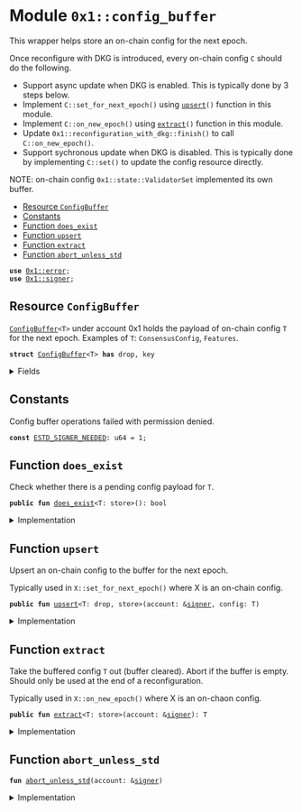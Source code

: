 
<a id="0x1_config_buffer"></a>

# Module `0x1::config_buffer`

This wrapper helps store an on-chain config for the next epoch.

Once reconfigure with DKG is introduced, every on-chain config <code>C</code> should do the following.
- Support async update when DKG is enabled. This is typically done by 3 steps below.
- Implement <code>C::set_for_next_epoch()</code> using <code><a href="config_buffer.md#0x1_config_buffer_upsert">upsert</a>()</code> function in this module.
- Implement <code>C::on_new_epoch()</code> using <code><a href="config_buffer.md#0x1_config_buffer_extract">extract</a>()</code> function in this module.
- Update <code>0x1::reconfiguration_with_dkg::finish()</code> to call <code>C::on_new_epoch()</code>.
- Support sychronous update when DKG is disabled.
This is typically done by implementing <code>C::set()</code> to update the config resource directly.

NOTE: on-chain config <code>0x1::state::ValidatorSet</code> implemented its own buffer.


-  [Resource `ConfigBuffer`](#0x1_config_buffer_ConfigBuffer)
-  [Constants](#@Constants_0)
-  [Function `does_exist`](#0x1_config_buffer_does_exist)
-  [Function `upsert`](#0x1_config_buffer_upsert)
-  [Function `extract`](#0x1_config_buffer_extract)
-  [Function `abort_unless_std`](#0x1_config_buffer_abort_unless_std)


<pre><code><b>use</b> <a href="error.md#0x1_error">0x1::error</a>;
<b>use</b> <a href="signer.md#0x1_signer">0x1::signer</a>;
</code></pre>



<a id="0x1_config_buffer_ConfigBuffer"></a>

## Resource `ConfigBuffer`

<code><a href="config_buffer.md#0x1_config_buffer_ConfigBuffer">ConfigBuffer</a>&lt;T&gt;</code> under account 0x1 holds the payload of on-chain config <code>T</code> for the next epoch.
Examples of <code>T</code>: <code>ConsensusConfig</code>, <code>Features</code>.


<pre><code><b>struct</b> <a href="config_buffer.md#0x1_config_buffer_ConfigBuffer">ConfigBuffer</a>&lt;T&gt; <b>has</b> drop, key
</code></pre>



<details>
<summary>Fields</summary>


<dl>
<dt>
<code>payload: T</code>
</dt>
<dd>

</dd>
</dl>


</details>

<a id="@Constants_0"></a>

## Constants


<a id="0x1_config_buffer_ESTD_SIGNER_NEEDED"></a>

Config buffer operations failed with permission denied.


<pre><code><b>const</b> <a href="config_buffer.md#0x1_config_buffer_ESTD_SIGNER_NEEDED">ESTD_SIGNER_NEEDED</a>: u64 = 1;
</code></pre>



<a id="0x1_config_buffer_does_exist"></a>

## Function `does_exist`

Check whether there is a pending config payload for <code>T</code>.


<pre><code><b>public</b> <b>fun</b> <a href="config_buffer.md#0x1_config_buffer_does_exist">does_exist</a>&lt;T: store&gt;(): bool
</code></pre>



<details>
<summary>Implementation</summary>


<pre><code><b>public</b> <b>fun</b> <a href="config_buffer.md#0x1_config_buffer_does_exist">does_exist</a>&lt;T: store&gt;(): bool {
    <b>exists</b>&lt;<a href="config_buffer.md#0x1_config_buffer_ConfigBuffer">ConfigBuffer</a>&lt;T&gt;&gt;(@std)
}
</code></pre>



</details>

<a id="0x1_config_buffer_upsert"></a>

## Function `upsert`

Upsert an on-chain config to the buffer for the next epoch.

Typically used in <code>X::set_for_next_epoch()</code> where X is an on-chain config.


<pre><code><b>public</b> <b>fun</b> <a href="config_buffer.md#0x1_config_buffer_upsert">upsert</a>&lt;T: drop, store&gt;(account: &<a href="signer.md#0x1_signer">signer</a>, config: T)
</code></pre>



<details>
<summary>Implementation</summary>


<pre><code><b>public</b> <b>fun</b> <a href="config_buffer.md#0x1_config_buffer_upsert">upsert</a>&lt;T: drop + store&gt;(account: &<a href="signer.md#0x1_signer">signer</a>, config: T) <b>acquires</b> <a href="config_buffer.md#0x1_config_buffer_ConfigBuffer">ConfigBuffer</a> {
    <a href="config_buffer.md#0x1_config_buffer_abort_unless_std">abort_unless_std</a>(account);
    <b>if</b> (<b>exists</b>&lt;<a href="config_buffer.md#0x1_config_buffer_ConfigBuffer">ConfigBuffer</a>&lt;T&gt;&gt;(@std)) {
        <b>move_from</b>&lt;<a href="config_buffer.md#0x1_config_buffer_ConfigBuffer">ConfigBuffer</a>&lt;T&gt;&gt;(@std);
    };
    <b>move_to</b>(account, <a href="config_buffer.md#0x1_config_buffer_ConfigBuffer">ConfigBuffer</a> { payload: config });
}
</code></pre>



</details>

<a id="0x1_config_buffer_extract"></a>

## Function `extract`

Take the buffered config <code>T</code> out (buffer cleared). Abort if the buffer is empty.
Should only be used at the end of a reconfiguration.

Typically used in <code>X::on_new_epoch()</code> where X is an on-chaon config.


<pre><code><b>public</b> <b>fun</b> <a href="config_buffer.md#0x1_config_buffer_extract">extract</a>&lt;T: store&gt;(account: &<a href="signer.md#0x1_signer">signer</a>): T
</code></pre>



<details>
<summary>Implementation</summary>


<pre><code><b>public</b> <b>fun</b> <a href="config_buffer.md#0x1_config_buffer_extract">extract</a>&lt;T: store&gt;(account: &<a href="signer.md#0x1_signer">signer</a>): T <b>acquires</b> <a href="config_buffer.md#0x1_config_buffer_ConfigBuffer">ConfigBuffer</a> {
    <a href="config_buffer.md#0x1_config_buffer_abort_unless_std">abort_unless_std</a>(account);
    <b>let</b> <a href="config_buffer.md#0x1_config_buffer_ConfigBuffer">ConfigBuffer</a>&lt;T&gt; { payload } = <b>move_from</b>&lt;<a href="config_buffer.md#0x1_config_buffer_ConfigBuffer">ConfigBuffer</a>&lt;T&gt;&gt;(@std);
    payload
}
</code></pre>



</details>

<a id="0x1_config_buffer_abort_unless_std"></a>

## Function `abort_unless_std`



<pre><code><b>fun</b> <a href="config_buffer.md#0x1_config_buffer_abort_unless_std">abort_unless_std</a>(account: &<a href="signer.md#0x1_signer">signer</a>)
</code></pre>



<details>
<summary>Implementation</summary>


<pre><code><b>fun</b> <a href="config_buffer.md#0x1_config_buffer_abort_unless_std">abort_unless_std</a>(account: &<a href="signer.md#0x1_signer">signer</a>) {
    <b>let</b> addr = std::signer::address_of(account);
    <b>assert</b>!(addr == @std, std::error::permission_denied(<a href="config_buffer.md#0x1_config_buffer_ESTD_SIGNER_NEEDED">ESTD_SIGNER_NEEDED</a>));
}
</code></pre>



</details>


[move-book]: https://aptos.dev/move/book/SUMMARY

